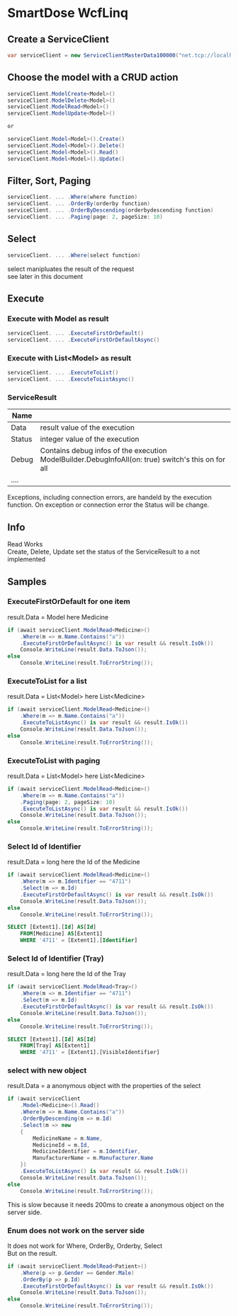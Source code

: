 # SmartDose WcfLinq
## Create a ServiceClient

```csharp
var serviceClient = new ServiceClientMasterData100000("net.tcp://localhost:10000/MasterData/"))
```

## Choose the model with a CRUD action
```csharp
serviceClient.ModelCreate<Model>()
serviceClient.ModelDelete<Model>()
serviceClient.ModelRead<Model>()
serviceClient.ModelUpdate<Model>()

or

serviceClient.Model<Model>().Create()
serviceClient.Model<Model>().Delete()
serviceClient.Model<Model>().Read()
serviceClient.Model<Model>().Update()
```

## Filter, Sort, Paging
```csharp
serviceClient. ... .Where(where function)
serviceClient. ... .OrderBy(orderby function)
serviceClient. ... .OrderByDescending(orderbydescending function)
serviceClient. ... .Paging(page: 2, pageSize: 10)
```

## Select 
```csharp
serviceClient. ... .Where(select function)
```
select manipluates the result of the request<br>
see later in this document

## Execute 

### Execute with Model as result
```csharp
serviceClient. ... .ExecuteFirstOrDefault()
serviceClient. ... .ExecuteFirstOrDefaultAsync()
```
### Execute with List&lt;Model&gt; as result
```csharp
serviceClient. ... .ExecuteToList()
serviceClient. ... .ExecuteToListAsync()
```

### ServiceResult 

| Name |  |
|------|--|
| Data |  result value of the execution |
| Status | integer value of the execution |
| Debug  | Contains debug infos of the execution<br> ModelBuilder.DebugInfoAll(on: true) switch's this on for all |
| ....   | |

Exceptions, including connection errors, are handeld by the execution function.
On exception or connection error the Status will be change.

## Info
Read Works<br>
Create, Delete, Update set the status of the ServiceResult to  a not implemented



## Samples

### ExecuteFirstOrDefault for one item
result.Data = Model here Medicine
```csharp
if (await serviceClient.ModelRead<Medicine>()
    .Where(m => m.Name.Contains("a"))
    .ExecuteFirstOrDefaultAsync() is var result && result.IsOk())
    Console.WriteLine(result.Data.ToJson());
else
    Console.WriteLine(result.ToErrorString());
```

### ExecuteToList for a list
result.Data = List&lt;Model&gt; here List&lt;Medicine&gt;
```csharp
if (await serviceClient.ModelRead<Medicine>()
    .Where(m => m.Name.Contains("a"))
    .ExecuteToListAsync() is var result && result.IsOk())
    Console.WriteLine(result.Data.ToJson());
else
    Console.WriteLine(result.ToErrorString());
```

### ExecuteToList with paging
result.Data = List&lt;Model&gt; here List&lt;Medicine&gt;
```csharp
if (await serviceClient.ModelRead<Medicine>()
    .Where(m => m.Name.Contains("a"))
    .Paging(page: 2, pageSize: 10)
    .ExecuteToListAsync() is var result && result.IsOk())
    Console.WriteLine(result.Data.ToJson());
else
    Console.WriteLine(result.ToErrorString());
```

### Select Id of Identifier
result.Data = long here the Id of the Medicine
```csharp
if (await serviceClient.ModelRead<Medicine>()
    .Where(m => m.Identifier == "4711")
    .Select(m => m.Id)
    .ExecuteFirstOrDefaultAsync() is var result && result.IsOk())
    Console.WriteLine(result.Data.ToJson());
else
    Console.WriteLine(result.ToErrorString());
```
```sql
SELECT [Extent1].[Id] AS[Id]
    FROM[Medicine] AS[Extent1]
    WHERE '4711' = [Extent1].[Identifier]
```

### Select Id of Identifier (Tray)
result.Data = long here the Id of the Tray
```csharp
if (await serviceClient.ModelRead<Tray>()
    .Where(m => m.Identifier == "4711")
    .Select(m => m.Id)
    .ExecuteFirstOrDefaultAsync() is var result && result.IsOk())
    Console.WriteLine(result.Data.ToJson());
else
    Console.WriteLine(result.ToErrorString());
```
```sql
SELECT [Extent1].[Id] AS[Id]
    FROM[Tray] AS[Extent1]
    WHERE '4711' = [Extent1].[VisibleIdentifier]
```

### select with new object
result.Data = a anonymous object with the properties of the select
```csharp
if (await serviceClient
    .Model<Medicine>().Read()
    .Where(m => m.Name.Contains("a"))
    .OrderByDescending(m => m.Id)
    .Select(m => new
    {
        MedicineName = m.Name,
        MedicineId = m.Id,
        MedicineIdentifier = m.Identifier,
        ManufacturerName = m.Manufacturer.Name
    })
    .ExecuteToListAsync() is var result && result.IsOk())
    Console.WriteLine(result.Data.ToJson());
else
    Console.WriteLine(result.ToErrorString());
```
This is slow because it needs 200ms to create a anonymous object on the server side.

### Enum does not work on the server side
It does not work for Where, OrderBy, Orderby, Select<br>
But on the result.
```csharp
if (await serviceClient.ModelRead<Patient>()
    .Where(p => p.Gender == Gender.Male)
    .OrderBy(p => p.Id)
    .ExecuteFirstOrDefaultAsync() is var result && result.IsOk())
    Console.WriteLine(result.Data.ToJson());
else
    Console.WriteLine(result.ToErrorString());
```
